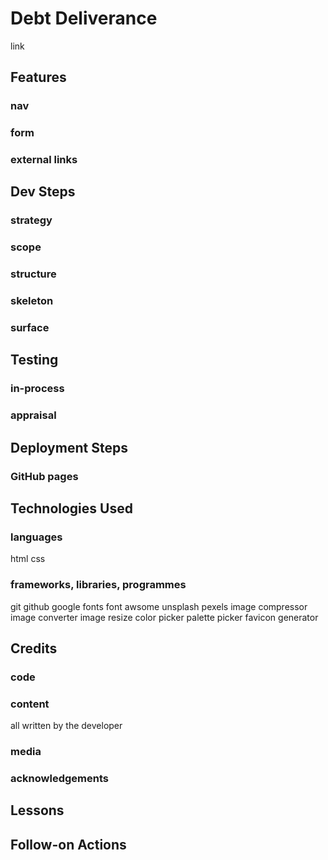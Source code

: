 # Debt Deliverance
link


## Features
### nav
### form
### external links

## Dev Steps
### strategy
### scope
### structure
### skeleton
### surface

## Testing
### in-process
### appraisal

## Deployment Steps
### GitHub pages

## Technologies Used
### languages
html
css
### frameworks, libraries, programmes
git
github
google fonts
font awsome
unsplash
pexels
image compressor
image converter
image resize
color picker
palette picker
favicon generator

## Credits
### code
### content
all written by the developer
### media
### acknowledgements

## Lessons

## Follow-on Actions
